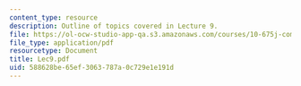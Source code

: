 ```yaml
---
content_type: resource
description: Outline of topics covered in Lecture 9.
file: https://ol-ocw-studio-app-qa.s3.amazonaws.com/courses/10-675j-computational-quantum-mechanics-of-molecular-and-extended-systems-fall-2004/588628be65ef3063787a0c729e1e191d_Lec9.pdf
file_type: application/pdf
resourcetype: Document
title: Lec9.pdf
uid: 588628be-65ef-3063-787a-0c729e1e191d
---
```

